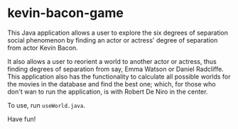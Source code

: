 # kevin-bacon-game

This Java application allows a user to explore the six degrees of separation social phenomenon by finding an actor or actress' degree of separation from actor Kevin Bacon. 

It also allows a user to reorient a world to another actor or actress, thus finding degrees of separation from say, Emma Watson or Daniel Radcliffe. This application also has the functionality to calculate all possible worlds for the movies in the database and find the best one; which, for those who don't wan to run the application, is with Robert De Niro in the center. 

To use, run  `useWorld.java`. 

Have fun!
